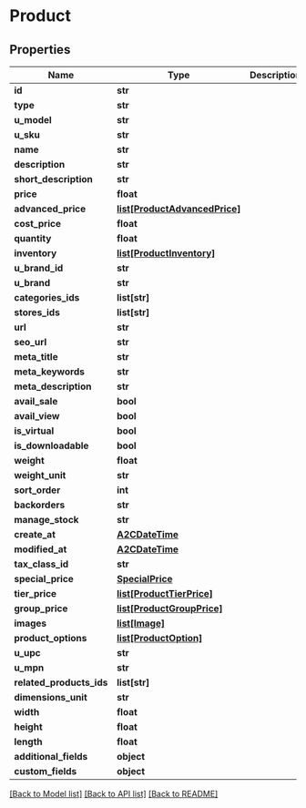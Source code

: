# Product

## Properties
Name | Type | Description | Notes
------------ | ------------- | ------------- | -------------
**id** | **str** |  | [optional] 
**type** | **str** |  | [optional] 
**u_model** | **str** |  | [optional] 
**u_sku** | **str** |  | [optional] 
**name** | **str** |  | [optional] 
**description** | **str** |  | [optional] 
**short_description** | **str** |  | [optional] 
**price** | **float** |  | [optional] 
**advanced_price** | [**list[ProductAdvancedPrice]**](ProductAdvancedPrice.md) |  | [optional] 
**cost_price** | **float** |  | [optional] 
**quantity** | **float** |  | [optional] 
**inventory** | [**list[ProductInventory]**](ProductInventory.md) |  | [optional] 
**u_brand_id** | **str** |  | [optional] 
**u_brand** | **str** |  | [optional] 
**categories_ids** | **list[str]** |  | [optional] 
**stores_ids** | **list[str]** |  | [optional] 
**url** | **str** |  | [optional] 
**seo_url** | **str** |  | [optional] 
**meta_title** | **str** |  | [optional] 
**meta_keywords** | **str** |  | [optional] 
**meta_description** | **str** |  | [optional] 
**avail_sale** | **bool** |  | [optional] 
**avail_view** | **bool** |  | [optional] 
**is_virtual** | **bool** |  | [optional] 
**is_downloadable** | **bool** |  | [optional] 
**weight** | **float** |  | [optional] 
**weight_unit** | **str** |  | [optional] 
**sort_order** | **int** |  | [optional] 
**backorders** | **str** |  | [optional] 
**manage_stock** | **str** |  | [optional] 
**create_at** | [**A2CDateTime**](A2CDateTime.md) |  | [optional] 
**modified_at** | [**A2CDateTime**](A2CDateTime.md) |  | [optional] 
**tax_class_id** | **str** |  | [optional] 
**special_price** | [**SpecialPrice**](SpecialPrice.md) |  | [optional] 
**tier_price** | [**list[ProductTierPrice]**](ProductTierPrice.md) |  | [optional] 
**group_price** | [**list[ProductGroupPrice]**](ProductGroupPrice.md) |  | [optional] 
**images** | [**list[Image]**](Image.md) |  | [optional] 
**product_options** | [**list[ProductOption]**](ProductOption.md) |  | [optional] 
**u_upc** | **str** |  | [optional] 
**u_mpn** | **str** |  | [optional] 
**related_products_ids** | **list[str]** |  | [optional] 
**dimensions_unit** | **str** |  | [optional] 
**width** | **float** |  | [optional] 
**height** | **float** |  | [optional] 
**length** | **float** |  | [optional] 
**additional_fields** | **object** |  | [optional] 
**custom_fields** | **object** |  | [optional] 

[[Back to Model list]](../README.md#documentation-for-models) [[Back to API list]](../README.md#documentation-for-api-endpoints) [[Back to README]](../README.md)


